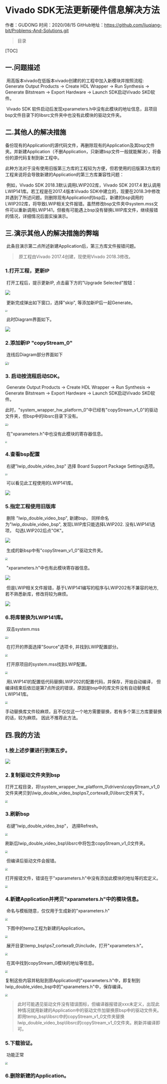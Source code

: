 # Vivado SDK无法更新硬件信息解决方法

作者：GUDONG		时间：2020/08/15		GitHub地址：https://github.com/liuqiang-bit/Problems-And-Solutions.git

> 目录

[TOC]



## 一.问题描述

​		用高版本vivado在低版本vivado创建的的工程中加入新模块并按照流程: Generate Output Products -> Create HDL Wrapper -> Run Synthesis -> Generate Bitstream -> Export Hardware -> Launch SDK启动Vivado SKD软件。

​		Vivado SDK 软件启动后发现xparameters.h中没有此模块的地址信息，且项目bsp文件目录下的libsrc文件夹中也没有此模块的驱动文件夹。

## 二.其他人的解决措施

​		备份现有的Application的源代码文件，再删除现有的Application及其bsp文件夹。并新建Application（不删Application，只新建bsp文件一般就能解决），将备份的源代码复制到新工程中。

​		此种方法对于没有使用旧版第三方库的工程较为方便，但若使用的旧版第3方库的工程来说将会导致新建的Application的第三方库兼容性问题：

​	例如，Vivado SDK 2018.3默认调用LWIP202库，Vivado SDK 2017.4 默认调用LWIP141库。若工程是在2017.4版本Vivado SDK中建立的，现要在2018.3中修改并遇到了所述问题。则删除现有Application的bsp后，新建的bsp调用的LWIP202库，将导致LWIP相关文件报错。虽然修改bsp文件夹中system.mss文件可以重新调用LWIP141，但极有可能遇上bsp没有替换LWIP库文件，继续报错的情况，详细情况后面实操演示。

## 三.演示其他人的解决措施的弊端

​		此条目演示第二点所述新建Application后，第三方库文件报错问题。

> ​		原工程由Vivado 2017.4创建，现使用Vivado 2018.3修改。
>

### 1.打开工程，更新IP

​		打开工程后，提示更新IP, 点击最下方的"Upgrade Selected"按钮：

![](./images/1.png)

​		更新完成弹出如下窗口，选择"skip", 等添加新IP后一起Generate。

<img src="./images/2.png" alt="/" style="zoom:38%;" />

​		此时Diagram界面如下。

![](./images/3.png)

### 2.添加新IP "copyStream_0"

​		连线后Diagram部分界面如下

<img src="./images/4.png" alt="/" style="zoom:60%;" />

### 3. 启动按流程启动SDK。

​		Generate Output Products -> Create HDL Wrapper -> Run Synthesis -> Generate Bitstream -> Export Hardware -> Launch SDK启动Vivado SKD软件。

​		此时，"system_wrapper_hw_platform_0"中已经有"copyStream_v1_0"的驱动文件夹，但bsp中的libsrc目录下没有。

<img src="./images/5.png" alt="/" style="zoom:50%;" />

​		在"xparameters.h"中也没有此模块的寄存器信息。

<img src="./images/6.png" style="zoom:38%;" />

### 4.查看bsp配置

​		右键"lwip_double_video_bsp" 选择 Board Support Package Settings选项。

<img src="./images/7.png" alt="/" style="zoom:38%;" />

​		可以看见此工程使用的LWIP141库。

![](./images/8.png)

### 5.指定工程使用旧版库

​		删除 "lwip_double_video_bsp", 新建bsp， 同样命名为"lwip_double_video_bsp", 发现LWIP库只能选择LWIP202. 没有LWIP141选项， 勾选LWIP202后点"OK"。

![](./images/9.png)

​		生成的新bsp中有"copyStream_v1_0"驱动文件夹。

<img src="./images/10.png" style="zoom:50%;" />

​		"xparameters.h"中也有此模块寄存器信息。

![](./images/11.png)

​		但是LWIP相关文件报错，基于LWIP141编写的程序与LWIP202有不兼容的地方, 若不熟悉新库，修改将较为麻烦。

![](./images/12.png)

### 6.将库替换为LWIP141库。

​		双击system.mss

<img src="C:\Users\GUDONG\Desktop\solution\images\13.png" alt="/" style="zoom:50%;" />

​		在打开的界面选择"Source"选项卡, 并找到LWIP配置部分。

<img src="C:\Users\GUDONG\Desktop\solution\images\14.png" style="zoom:50%;" />

​		打开原项目的system.mss找到LWIP配置。

<img src="C:\Users\GUDONG\Desktop\solution\images\15.png" style="zoom:50%;" />

​		用LWIP141的配置低代码替换LWIP202的配置代码，并保存，开始自动编译， 但编译结束后依旧是第7点所说的错误，原因是bsp中的库文件没有自动替换成LWIP141库。

<img src="C:\Users\GUDONG\Desktop\solution\images\16.png" style="zoom:50%;" />

​		手动替换库文件较麻烦，且不仅仅这一个地方需要替换，若有多个第三方库要替换的话，较为麻烦。 因此不推荐此方法。

## 四.我的方法

### 1.按上述步骤进行到第五步。

![](C:\Users\GUDONG\Desktop\solution\images\17.png)

### 2.复制驱动文件夹到bsp

​		打开工程目录，将\system_wrapper_hw_platform_0\drivers\copyStream_v1_0文件夹拷贝到\lwip_double_video_bsp\ps7_cortexa9_0\libsrc文件夹下。

<img src="C:\Users\GUDONG\Desktop\solution\images\18.png" style="zoom:50%;" />

### 3.刷新bsp

​		右键"lwip_double_video_bsp"， 选择Refresh。

<img src="C:\Users\GUDONG\Desktop\solution\images\19.png" style="zoom:50%;" />

​		刷新后lwip_double_video_bsp\libsrc中将包含copyStream_v1_0文件夹。

<img src="C:\Users\GUDONG\Desktop\solution\images\20.png" style="zoom:50%;" />

​		但编译后驱动文件会报错。

<img src="C:\Users\GUDONG\Desktop\solution\images\21.png" style="zoom:50%;" />

​	打开报错文件，错误在于"xparameters.h"中没有添加此模块的地址等的宏定义。

<img src="C:\Users\GUDONG\Desktop\solution\images\22.png" style="zoom:50%;" />

### 4.新建Application并拷贝"xparameters.h"中的模块信息。

​		命名与模板随意，仅仅用于生成新的"xparameters.h"

<img src="C:\Users\GUDONG\Desktop\solution\images\23.png" style="zoom:50%;" />

​		下图中的temp工程为新建的Application。

<img src="C:\Users\GUDONG\Desktop\solution\images\24.png" style="zoom:50%;" />

​		展开目录\temp_bsp\ps7_cortexa9_0\include，打开"xparameters.h"。

<img src="C:\Users\GUDONG\Desktop\solution\images\25.png" style="zoom:50%;" />

​		在其中找到copyStream_0模块的地址等信息。

<img src="C:\Users\GUDONG\Desktop\solution\images\26.png" style="zoom:50%;" />

​		复制这些内容并粘贴到原Application的"xparameters.h"中，即复制到lwip_double_video_bsp中的"xparameters.h"中，保存编译。

<img src="C:\Users\GUDONG\Desktop\solution\images\27.png" style="zoom:50%;" />

> ​		此时可能遇见驱动文件没有错误图标，但编译器报错说xxx未定义，出现此种情况就用新建的Application中的驱动文件加替换原bsp中的驱动文件夹。即用temp_bsp\libsrc中的copyStream_v1_0文件夹替换lwip_double_video_bsp\libsrc的copyStream_v1_0文件夹。刷新并编译即可。

### 5.下载验证。

​		功能正常

<img src="C:\Users\GUDONG\Desktop\solution\images\28.png" style="zoom:50%;" />

### 6.删除新建的Application。